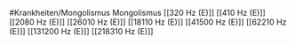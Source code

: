 #Krankheiten/Mongolismus
Mongolismus
[[320 Hz (E)]]
[[410 Hz (E)]]
[[2080 Hz (E)]]
[[26010 Hz (E)]]
[[18110 Hz (E)]]
[[41500 Hz (E)]]
[[62210 Hz (E)]]
[[131200 Hz (E)]]
[[218310 Hz (E)]]